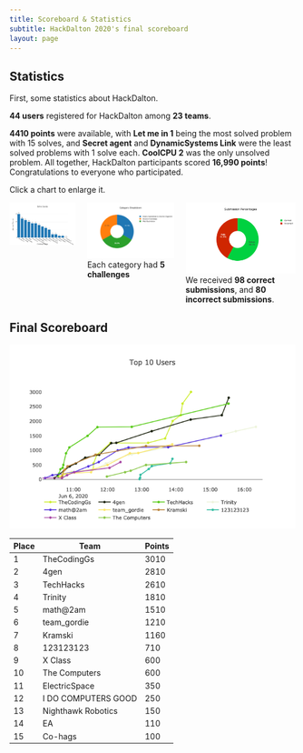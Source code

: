 ```yaml
---
title: Scoreboard & Statistics
subtitle: HackDalton 2020's final scoreboard
layout: page
---
```


## Statistics
First, some statistics about HackDalton.

**44 users** registered for HackDalton among **23 teams**.

**4410 points** were available, with **Let me in 1** being the most solved problem with 15 solves, and **Secret agent** and **DynamicSystems Link** were the least solved problems with 1 solve each. **CoolCPU 2** was the only unsolved problem. All together, HackDalton participants scored **16,990 points**! Congratulations to everyone who participated.


Click a chart to enlarge it.


<div class="columns">
<div class="column">
<a href="/assets/img/stats/solves.png"><img src="/assets/img/stats/solves.png" /></a>
</div>
<div class="column has-text-centered">
<a href="/assets/img/stats/categories.png"><img src="/assets/img/stats/categories.png" /></a>
Each category had <strong>5 challenges</strong>
</div>
<div class="column has-text-centered">
<a href="/assets/img/stats/submissions.png"><img src="/assets/img/stats/submissions.png" /></a>
We received <strong>98 correct submissions</strong>, and <strong>80 incorrect submissions</strong>.
</div>
</div>

## Final Scoreboard

[![Top 10 teams](/assets/img/stats/top-teams.png)](/assets/img/stats/top-teams.png)


| Place  | Team                | Points |
|--------|---------------------|--------|
| 1      | TheCodingGs         | 3010   |
| 2      | 4gen                | 2810   |
| 3      | TechHacks           | 2610   |
| 4      | Trinity             | 1810   |
| 5      | math@2am            | 1510   |
| 6      | team_gordie         | 1210   |
| 7      | Kramski             | 1160   |
| 8      | 123123123           | 710    |
| 9      | X Class             | 600    |
| 10     | The Computers       | 600    |
| 11     | ElectricSpace       | 350    |
| 12     | I DO COMPUTERS GOOD | 250    |
| 13     | Nighthawk Robotics  | 150    |
| 14     | EA                  | 110    |
| 15     | Co-hags             | 100    |
